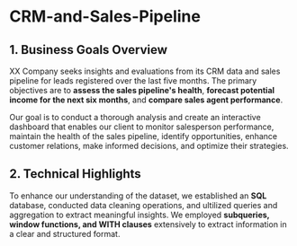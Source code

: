 # CRM-and-Sales-Pipeline

## 1. Business Goals Overview
XX Company seeks insights and evaluations from its CRM data and sales pipeline for leads registered over the last five months. The primary objectives are to **assess the sales pipeline's health**, **forecast potential income for the next six months**, and **compare sales agent performance**.

Our goal is to conduct a thorough analysis and create an interactive dashboard that enables our client to monitor salesperson performance, maintain the health of the sales pipeline, identify opportunities, enhance customer relations, make informed decisions, and optimize their strategies. 

## 2. Technical Highlights

To enhance our understanding of the dataset, we established an **SQL**  database, conducted data cleaning operations, and ultilized queries and aggregation to extract meaningful insights. We employed **subqueries, window functions, and WITH clauses** extensively to extract information in a clear and structured format.



